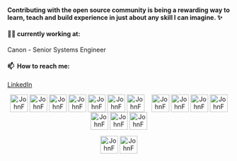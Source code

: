 #### Contributing with the open source community is being a rewarding way to learn, teach and build experience in just about any skill I can imagine. :sparkles: 


#### 👨‍💻 currently working at:
Canon - Senior Systems Engineer

#### 📫&nbsp; How to reach me:
[LinkedIn](https://www.linkedin.com/in/john-freitas-368449191/)


<p align="center">
<img align="center" src="https://cdn.jsdelivr.net/npm/simple-icons@3.0.1/icons/react.svg" alt="JohnF" height="40" width="40" />
<img align="center" src="https://cdn.jsdelivr.net/npm/simple-icons@3.0.1/icons/next-dot-js.svg" alt="JohnF" height="40" width="40" />
<img align="center" src="https://cdn.jsdelivr.net/npm/simple-icons@3.0.1/icons/css3.svg" alt="JohnF" height="40" width="40" />
<img align="center" src="https://cdn.jsdelivr.net/npm/simple-icons@3.0.1/icons/node-dot-js.svg" alt="JohnF" height="40" width="40" />
<img align="center" src="https://simpleicons.org/icons/express.svg" alt="JohnF" height="40" width="40" />
<img align="center" src="https://cdn.jsdelivr.net/npm/simple-icons@3.0.1/icons/graphql.svg" alt="JohnF" height="40" width="40" />
<img align="center" src="https://cdn.jsdelivr.net/npm/simple-icons@3.0.1/icons/apollographql.svg" alt="JohnF" height="40" width="40" />&nbsp;&nbsp;&nbsp;
<img align="center" src="https://cdn.jsdelivr.net/npm/simple-icons@3.0.1/icons/styled-components.svg" alt="JohnF" height="40" width="40" />
<img align="center" src="https://cdn.jsdelivr.net/npm/simple-icons@3.0.1/icons/postgresql.svg" alt="JohnF" height="40" width="40" />
<img align="center" src="https://cdn.jsdelivr.net/npm/simple-icons@3.0.1/icons/mysql.svg" alt="JohnF" height="40" width="40" />
<img align="center" src="https://cdn.jsdelivr.net/npm/simple-icons@3.0.1/icons/mongodb.svg" alt="JohnF" height="40" width="40" />
<img align="center" src="https://cdn.jsdelivr.net/npm/simple-icons@3.0.1/icons/microsoftsqlserver.svg" alt="JohnF" height="40" width="40" />
<img align="center" src="https://cdn.jsdelivr.net/npm/simple-icons@3.0.1/icons/redis.svg" alt="JohnF" height="40" width="40" />
<img align="center" src="https://cdn.jsdelivr.net/npm/simple-icons@3.0.1/icons/icloud.svg" alt="JohnF" height="40" width="40" />
</center>
<p align="center">
<img align="center" src="https://cdn.jsdelivr.net/npm/simple-icons@3.0.1/icons/typescript.svg" alt="JohnF" height="40" width="40" />
<img align="center" src="https://cdn.jsdelivr.net/npm/simple-icons@3.0.1/icons/javascript.svg" alt="JohnF" height="40" width="40" />
</center>






